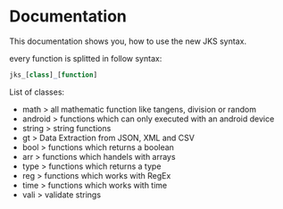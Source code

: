 # Documentation
This documentation shows you, how to use the new JKS syntax.

every function is splitted in follow syntax:

```php
jks_[class]_[function]
```

List of classes:<br>
- math > all mathematic function like tangens, division or random<br>
- android > functions which can only executed with an android device<br>
- string > string functions<br>
- gt > Data Extraction from JSON, XML and CSV<br>
- bool > functions which returns a boolean<br>
- arr > functions which handels with arrays<br>
- type > functions which returns a type<br>
- reg > functions which works with RegEx<br>
- time > functions which works with time<br>
- vali > validate strings<br>
